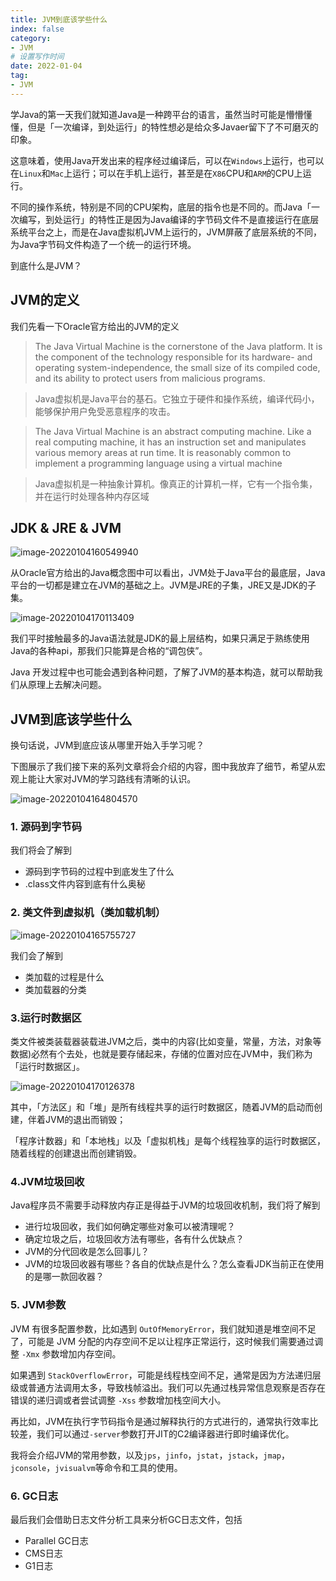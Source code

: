 ```yaml
---
title: JVM到底该学些什么
index: false
category:
- JVM
# 设置写作时间
date: 2022-01-04
tag:
- JVM
---
```


学Java的第一天我们就知道Java是一种跨平台的语言，虽然当时可能是懵懵懂懂，但是「一次编译，到处运行」的特性想必是给众多Javaer留下了不可磨灭的印象。

这意味着，使用Java开发出来的程序经过编译后，可以在`Windows`上运行，也可以在`Linux`和`Mac`上运行；可以在手机上运行，甚至是在`X86`CPU和`ARM`的CPU上运行。

不同的操作系统，特别是不同的CPU架构，底层的指令也是不同的。而Java「一次编写，到处运行」的特性正是因为Java编译的字节码文件不是直接运行在底层系统平台之上，而是在Java虚拟机JVM上运行的，JVM屏蔽了底层系统的不同，为Java字节码文件构造了一个统一的运行环境。

到底什么是JVM？

## JVM的定义

我们先看一下Oracle官方给出的JVM的定义

> The Java Virtual Machine is the cornerstone of the Java platform. It is the component of the technology responsible for its hardware- and operating system-independence, the small size of its compiled code, and its ability to protect users from malicious programs.

> Java虚拟机是Java平台的基石。它独立于硬件和操作系统，编译代码小，能够保护用户免受恶意程序的攻击。

> The Java Virtual Machine is an abstract computing machine. Like a real computing machine, it has an instruction set and manipulates various memory areas at run time. It is reasonably common to implement a programming language using a virtual machine

> Java虚拟机是一种抽象计算机。像真正的计算机一样，它有一个指令集，并在运行时处理各种内存区域

## JDK & JRE & JVM

![image-20220104160549940](http://qiniu.chanmufeng.com/2022-01-04-080550.png)

从Oracle官方给出的Java概念图中可以看出，JVM处于Java平台的最底层，Java平台的一切都是建立在JVM的基础之上。JVM是JRE的子集，JRE又是JDK的子集。

![image-20220104170113409](http://qiniu.chanmufeng.com/2022-01-04-090113.png)

我们平时接触最多的Java语法就是JDK的最上层结构，如果只满足于熟练使用Java的各种api，那我们只能算是合格的“调包侠”。

Java 开发过程中也可能会遇到各种问题，了解了JVM的基本构造，就可以帮助我们从原理上去解决问题。

## JVM到底该学些什么

换句话说，JVM到底应该从哪里开始入手学习呢？

下图展示了我们接下来的系列文章将会介绍的内容，图中我放弃了细节，希望从宏观上能让大家对JVM的学习路线有清晰的认识。

![image-20220104164804570](http://qiniu.chanmufeng.com/2022-01-04-084804.png)

### 1. 源码到字节码

我们将会了解到

- 源码到字节码的过程中到底发生了什么
- .class文件内容到底有什么奥秘

### 2. 类文件到虚拟机（类加载机制）

![image-20220104165755727](http://qiniu.chanmufeng.com/2022-01-04-085755.png)

我们会了解到

- 类加载的过程是什么
- 类加载器的分类

### 3.运行时数据区

类文件被类装载器装载进JVM之后，类中的内容(比如变量，常量，方法，对象等数据)必然有个去处，也就是要存储起来，存储的位置对应在JVM中，我们称为「运行时数据区」。

![image-20220104170126378](http://qiniu.chanmufeng.com/2022-01-04-090126.png)

其中，「方法区」和「堆」是所有线程共享的运行时数据区，随着JVM的启动而创建，伴着JVM的退出而销毁；

「程序计数器」和「本地栈」以及「虚拟机栈」是每个线程独享的运行时数据区，随着线程的创建退出而创建销毁。

### 4.JVM垃圾回收

Java程序员不需要手动释放内存正是得益于JVM的垃圾回收机制，我们将了解到

- 进行垃圾回收，我们如何确定哪些对象可以被清理呢？
- 确定垃圾之后，垃圾回收方法有哪些，各有什么优缺点？
- JVM的分代回收是怎么回事儿？
- JVM的垃圾回收器有哪些？各自的优缺点是什么？怎么查看JDK当前正在使用的是哪一款回收器？

### 5. JVM参数

JVM 有很多配置参数，比如遇到 `OutOfMemoryError`，我们就知道是堆空间不足了，可能是 JVM 分配的内存空间不足以让程序正常运行，这时候我们需要通过调整 `-Xmx` 参数增加内存空间。

如果遇到 `StackOverflowError`，可能是线程栈空间不足，通常是因为方法递归层级或普通方法调用太多，导致栈帧溢出。我们可以先通过栈异常信息观察是否存在错误的递归调或者尝试调整 `-Xss` 参数增加栈空间大小。

再比如，JVM在执行字节码指令是通过解释执行的方式进行的，通常执行效率比较差，我们可以通过`-server`参数打开JIT的C2编译器进行即时编译优化。

我将会介绍JVM的常用参数，以及`jps`，`jinfo`，`jstat`，`jstack`，`jmap`，`jconsole`，`jvisualvm`等命令和工具的使用。

### 6. GC日志

最后我们会借助日志文件分析工具来分析GC日志文件，包括

- Parallel GC日志
- CMS日志
- G1日志

